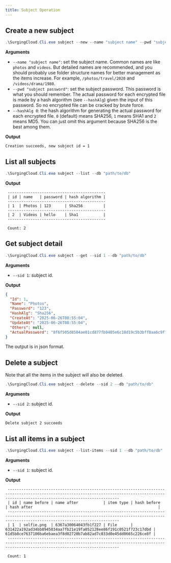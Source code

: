 ```yaml
---
title: Subject Operation
---
```



## Create a new subject

```powershell
.\SurgingCloud.Cli.exe subject --new --name "subject name" --pwd "subject password" --hashAlg 0 --db "path/to/db"
```

**Arguments**

- `--name "subject name"`: set the subject name. Common names are like `photos` and `videos`. But detailed names are recommended, and you should probably use folder structure names for better management as the items increase. For example, `/photos/travel/2020` and `/videos/drama/1980`.
- `--pwd "subject password"`: set the subject password. This password is what you should remember. The actual password for each encrypted file is made by a hash algorithm (see `--hashAlg`) given the input of this password. So no encrypted file can be cracked by brute force.
- `--hashAlg 0`: the hash algorithm for generating the actual password for each encrypted file. `0` (default) means SHA256, `1` means SHA1 and `2` means MD5. You can just omit this argument because SHA256 is the best among them.

**Output**

```
Creation succeeds, new subject id = 1
```

## List all subjects

```powershell
.\SurgingCloud.Cli.exe subject --list --db "path/to/db"
```

**Output**

```
 ------------------------------------------- 
 | id | name   | password | hash algorithm |
 -------------------------------------------
 | 1  | Photos | 123      | Sha256         |
 -------------------------------------------
 | 2  | Videos | hello    | Sha1           |
 -------------------------------------------

 Count: 2
```

## Get subject detail

```powershell
.\SurgingCloud.Cli.exe subject --get --sid 1 --db "path/to/db"
```

**Arguments**

- `--sid 1`: subject id.

**Output**

```json
{
  "Id": 1,
  "Name": "Photos",
  "Password": "123",
  "HashAlg": "Sha256",
  "CreateAt": "2025-06-26T08:55:04",
  "UpdateAt": "2025-06-26T08:55:04",
  "Others": null,
  "ActualPassword": "8f6f505d8504ae01cd877fb9405e6c18d19c5b3bff8aa6c9ff723300866930c6"
}
```

The output is in json format.

## Delete a subject

Note that all the items in the subject will also be deleted.

```powershell
.\SurgingCloud.Cli.exe subject --delete --sid 2 --db "path/to/db"
```

**Arguments**

- `--sid 2`: subject id.

**Output**

```
Delete subject 2 succeeds
```

## List all items in a subject

```powershell
.\SurgingCloud.Cli.exe subject --list-items --sid 1 --db "path/to/db"
```

**Arguments**

- `--sid 1`: subject id.

**Output**

```
 ---------------------------------------------------------------------------------------------------------------------------------------------------------------------------------------------
 | id | name before | name after           | item type | hash before                                                      | hash after                                                       |
 ---------------------------------------------------------------------------------------------------------------------------------------------------------------------------------------------
 | 1  | selfie.png  | 6367a30064043fb1f227 | File      | 631422a192ad34bb8945034aa7fb21e19fa052128ee86f191c0521f723c17dbd | 61d5b8ce7637106ba6ebaea3f8d02720b7ab82ad7c833d0e45dd0665c226ce8f |
 ---------------------------------------------------------------------------------------------------------------------------------------------------------------------------------------------

 Count: 1
```